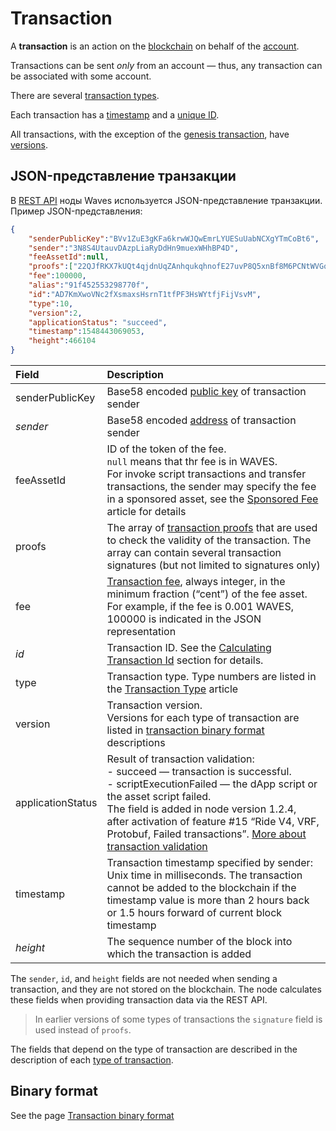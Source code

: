 # Transaction

A **transaction** is an action on the [blockchain](/en/blockchain/) on behalf of the [account](/en/blockchain/account/).

Transactions can be sent _only_ from an account — thus, any transaction can be associated with some account.

There are several [transaction types](/en/blockchain/transaction-type/).

Each transaction has a [timestamp](/en/blockchain/transaction/transaction-timestamp) and a [unique ID](/en/blockchain/transaction/transaction-id).

All transactions, with the exception of the [genesis transaction](/en/blockchain/transaction-type/genesis-transaction), have [versions](/en/blockchain/transaction/transaction-version).


## JSON-представление транзакции

В [REST API](/ru/waves-node/node-api/) ноды Waves используется JSON-представление транзакции. Пример JSON-представления:

```json
{
    "senderPublicKey":"BVv1ZuE3gKFa6krwWJQwEmrLYUESuUabNCXgYTmCoBt6",
    "sender":"3N8S4UtauvDAzpLiaRyDdHn9muexWHhBP4D",
    "feeAssetId":null,
    "proofs":["22QJfRKX7kUQt4qjdnUqZAnhqukqhnofE27uvP8Q5xnBf8M6PCNtWVGq2ngm6m7Voe7duys59D1yU9jhKrmdXDCe"],
    "fee":100000,
    "alias":"91f452553298770f",
    "id":"AD7KmXwoVNc2fXsmaxsHsrnT1tfPF3HsWYtfjFijVsvM",
    "type":10,
    "version":2,
    "applicationStatus": "succeed",
    "timestamp":1548443069053,
    "height":466104
}
```

| Field | Description |
| :--- | :--- |
| senderPublicKey | Base58 encoded [public key](/en/blockchain/account/#account-public-and-private-keys) of transaction sender |
| *sender* | Base58 encoded [address](/en/blockchain/account/address) of transaction sender |
| feeAssetId | ID of the token of the fee.<br>`null` means that thr fee is in WAVES.<br>For invoke script transactions and transfer transactions, the sender may specify the fee in a sponsored asset, see the [Sponsored Fee](/en/blockchain/waves-protocol/sponsored-fee) article for details |
| proofs | The array of [transaction proofs](/en/blockchain/transaction/transaction-proof) that are used to check the validity of the transaction. The array can contain several transaction signatures (but not limited to signatures only) |
| fee | [Transaction fee](/en/blockchain/transaction/transaction-fee), always integer, in the minimum fraction (“cent”) of the fee asset. For example, if the fee is 0.001 WAVES, 100000 is indicated in the JSON representation |
| *id* | Transaction ID. See the [Calculating Transaction Id](/en/blockchain/waves-protocol/cryptographic-practical-details#calculating-transaction-id) section for details.
| type | Transaction type. Type numbers are listed in the [Transaction Type](/en/blockchain/transaction-type/) article |
| version | Transaction version.<br>Versions for each type of transaction are listed in [transaction binary format](/en/blockchain/binary-format/transaction-binary-format) descriptions |
| applicationStatus | Result of transaction validation:<br>- succeed — transaction is successful.<br>- scriptExecutionFailed — the dApp script or the asset script failed.<br>The field is added in node version 1.2.4, after activation of feature #15 “Ride V4, VRF, Protobuf, Failed transactions”. [More about transaction validation](/en/blockchain/transaction/transaction-validation) |
| timestamp | Transaction timestamp specified by sender: Unix time in milliseconds. The transaction cannot be added to the blockchain if the timestamp value is more than 2 hours back or 1.5 hours forward of current block timestamp |
| *height* | The sequence number of the block into which the transaction is added |

The `sender`, `id`, and `height` fields are not needed when sending a transaction, and they are not stored on the blockchain. The node calculates these fields when providing transaction data via the REST API.

> In earlier versions of some types of transactions the `signature` field is used instead of `proofs`.

The fields that depend on the type of transaction are described in the description of each [type of transaction](/en/blockchain/transaction/transaction-type/).

## Binary format

See the page [Transaction binary format](/en/blockchain/binary-format/transaction-binary-format/)
